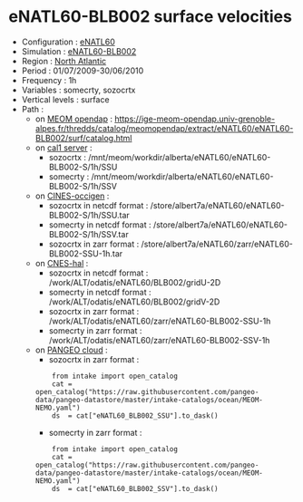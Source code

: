 # eNATL60-BLB002 surface velocities

 - Configuration : [eNATL60](../simulations/enatl60.md)
 - Simulation : [eNATL60-BLB002](../simulations/enatl60-blb002.md)
 - Region : [North Atlantic](../regions/eNATL.md)
 - Period : 01/07/2009-30/06/2010
 - Frequency : 1h
 - Variables : somecrty, sozocrtx
 - Vertical levels : surface
 - Path : 
   - on [MEOM opendap](../platforms/opendap.md) : https://ige-meom-opendap.univ-grenoble-alpes.fr/thredds/catalog/meomopendap/extract/eNATL60/eNATL60-BLB002/surf/catalog.html
   - on [cal1 server](../platforms/cal1.md) : 
       - sozocrtx : /mnt/meom/workdir/alberta/eNATL60/eNATL60-BLB002-S/1h/SSU
       - somecrty : /mnt/meom/workdir/alberta/eNATL60/eNATL60-BLB002-S/1h/SSV
   - on [CINES-occigen](../platforms/occigen.md) :
       - sozocrtx in netcdf format : /store/albert7a/eNATL60/eNATL60-BLB002-S/1h/SSU.tar
       - somecrty in netcdf format : /store/albert7a/eNATL60/eNATL60-BLB002-S/1h/SSV.tar
       - sozocrtx in zarr format : /store/albert7a/eNATL60/zarr/eNATL60-BLB002-SSU-1h.tar
   - on [CNES-hal](../platforms/hal.md) :
       - sozocrtx in netcdf format : /work/ALT/odatis/eNATL60/BLB002/gridU-2D
       - somecrty in netcdf format : /work/ALT/odatis/eNATL60/BLB002/gridV-2D
       - sozocrtx in zarr format : /work/ALT/odatis/eNATL60/zarr/eNATL60-BLB002-SSU-1h
       - somecrty in zarr format : /work/ALT/odatis/eNATL60/zarr/eNATL60-BLB002-SSV-1h      
   - on [PANGEO cloud](../platforms/pangeo.md) :                 
       - sozocrtx in zarr format : 
       ```
           from intake import open_catalog
           cat = open_catalog("https://raw.githubusercontent.com/pangeo-data/pangeo-datastore/master/intake-catalogs/ocean/MEOM-NEMO.yaml")
           ds  = cat["eNATL60_BLB002_SSU"].to_dask()
       ```
       - somecrty in zarr format : 
       ```
           from intake import open_catalog
           cat = open_catalog("https://raw.githubusercontent.com/pangeo-data/pangeo-datastore/master/intake-catalogs/ocean/MEOM-NEMO.yaml")
           ds  = cat["eNATL60_BLB002_SSV"].to_dask()
       ```
